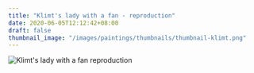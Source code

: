 ```yaml
---
title: "Klimt's lady with a fan - reproduction"
date: 2020-06-05T12:12:42+08:00
draft: false
thumbnail_image: "/images/paintings/thumbnails/thumbnail-klimt.png"
---
```



![Klimt's lady with a fan reproduction](/images/paintings/klimit-ladywithfan-repro.jpg)
